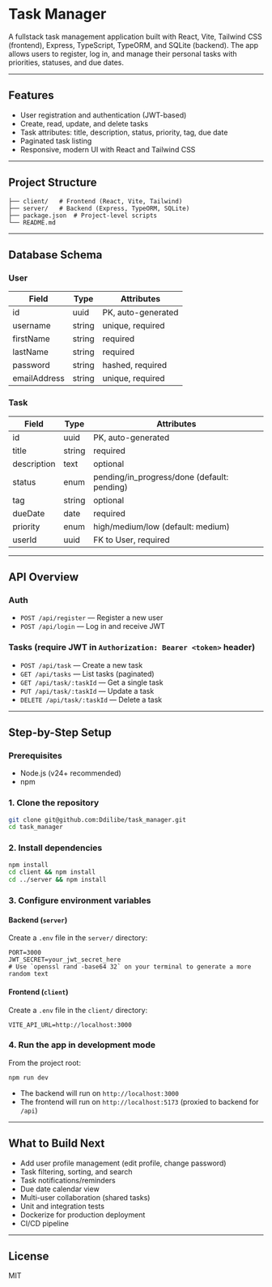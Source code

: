 # Task Manager

A fullstack task management application built with React, Vite, Tailwind CSS (frontend), Express, TypeScript, TypeORM, and SQLite (backend). The app allows users to register, log in, and manage their personal tasks with priorities, statuses, and due dates.

---

## Features
- User registration and authentication (JWT-based)
- Create, read, update, and delete tasks
- Task attributes: title, description, status, priority, tag, due date
- Paginated task listing
- Responsive, modern UI with React and Tailwind CSS

---

## Project Structure
```
├── client/   # Frontend (React, Vite, Tailwind)
├── server/   # Backend (Express, TypeORM, SQLite)
├── package.json  # Project-level scripts
└── README.md
```

---

## Database Schema

### User
| Field         | Type    | Attributes         |
|--------------|---------|-------------------|
| id           | uuid    | PK, auto-generated|
| username     | string  | unique, required  |
| firstName    | string  | required          |
| lastName     | string  | required          |
| password     | string  | hashed, required  |
| emailAddress | string  | unique, required  |

### Task
| Field       | Type    | Attributes         |
|-------------|---------|-------------------|
| id          | uuid    | PK, auto-generated|
| title       | string  | required          |
| description | text    | optional          |
| status      | enum    | pending/in_progress/done (default: pending) |
| tag         | string  | optional          |
| dueDate     | date    | required          |
| priority    | enum    | high/medium/low (default: medium) |
| userId      | uuid    | FK to User, required |

---

## API Overview

### Auth
- `POST /api/register` — Register a new user
- `POST /api/login` — Log in and receive JWT

### Tasks (require JWT in `Authorization: Bearer <token>` header)
- `POST /api/task` — Create a new task
- `GET /api/tasks` — List tasks (paginated)
- `GET /api/task/:taskId` — Get a single task
- `PUT /api/task/:taskId` — Update a task
- `DELETE /api/task/:taskId` — Delete a task

---

## Step-by-Step Setup

### Prerequisites
- Node.js (v24+ recommended)
- npm

### 1. Clone the repository
```bash
git clone git@github.com:Ddilibe/task_manager.git
cd task_manager
```

### 2. Install dependencies
```bash
npm install
cd client && npm install
cd ../server && npm install
```

### 3. Configure environment variables

#### Backend (`server`)
Create a `.env` file in the `server/` directory:
```
PORT=3000
JWT_SECRET=your_jwt_secret_here
# Use `openssl rand -base64 32` on your terminal to generate a more random text
```

#### Frontend (`client`)
Create a `.env` file in the `client/` directory:
```
VITE_API_URL=http://localhost:3000
```

### 4. Run the app in development mode
From the project root:
```bash
npm run dev
```
- The backend will run on `http://localhost:3000`
- The frontend will run on `http://localhost:5173` (proxied to backend for `/api`)

---

## What to Build Next
- Add user profile management (edit profile, change password)
- Task filtering, sorting, and search
- Task notifications/reminders
- Due date calendar view
- Multi-user collaboration (shared tasks)
- Unit and integration tests
- Dockerize for production deployment
- CI/CD pipeline

---

## License
MIT 